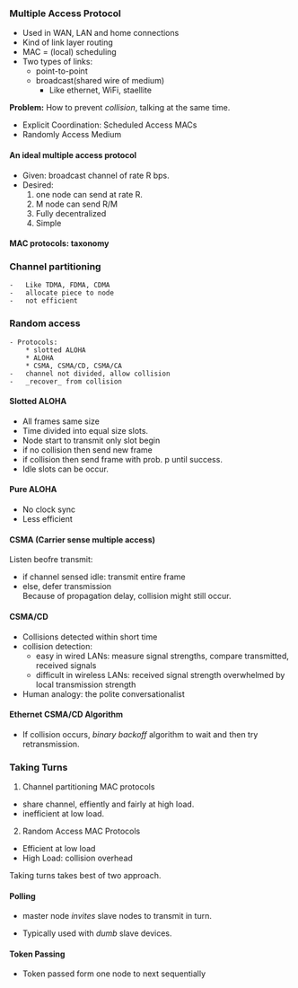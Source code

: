 ### Multiple Access Protocol

-   Used in WAN, LAN and home connections
-   Kind of link layer routing
-   MAC = (local) scheduling
-   Two types of links:
    -   point-to-point
    -   broadcast(shared wire of medium)
        -   Like ethernet, WiFi, staellite

**Problem:** How to prevent _collision_, talking at the same time.

-   Explicit Coordination: Scheduled Access MACs
-   Randomly Access Medium

#### An ideal multiple access protocol

-   Given: broadcast channel of rate R bps.
-   Desired:
    1. one node can send at rate R.
    2. M node can send R/M
    3. Fully decentralized
    4. Simple

#### MAC protocols: taxonomy

### Channel partitioning

    -   Like TDMA, FDMA, CDMA
    -   allocate piece to node
    -   not efficient

### Random access

    - Protocols:
        * slotted ALOHA
        * ALOHA
        * CSMA, CSMA/CD, CSMA/CA
    -   channel not divided, allow collision
    -   _recover_ from collision

#### Slotted ALOHA

-   All frames same size
-   Time divided into equal size slots.
-   Node start to transmit only slot begin
-   if no collision then send new frame
-   if collision then send frame with prob. p until success.
-   Idle slots can be occur.

#### Pure ALOHA

-   No clock sync
-   Less efficient

#### CSMA (Carrier sense multiple access)

Listen beofre transmit:

-   if channel sensed idle: transmit entire frame
-   else, defer transmission  
    Because of propagation delay, collision might still occur.

#### CSMA/CD

-   Collisions detected within short time
-   collision detection:
    -   easy in wired LANs: measure signal strengths, compare transmitted, received signals
    -   difficult in wireless LANs: received signal strength overwhelmed by local transmission strength
-   Human analogy: the polite conversationalist

#### Ethernet CSMA/CD Algorithm

-   If collision occurs, _binary backoff_ algorithm to wait and then try retransmission.

### Taking Turns

1. Channel partitioning MAC protocols

-   share channel, effiently and fairly at high load.
-   inefficient at low load.

2. Random Access MAC Protocols

-   Efficient at low load
-   High Load: collision overhead

Taking turns takes best of two approach.

#### Polling

-   master node _invites_ slave nodes to transmit in turn.

-   Typically used with _dumb_ slave devices.

#### Token Passing

-   Token passed form one node to next sequentially

